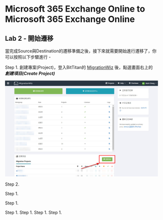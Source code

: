# Microsoft 365 Exchange Online to Microsoft 365 Exchange Online

## Lab 2 - 開始遷移

當完成Source與Destination的遷移準備之後，接下來就需要開始進行遷移了，你可以按照以下步驟進行 - 

Step 1. 創建專案(Project)，登入BitTitan的 [MigrationWiz](https://migrationwiz.bittitan.com/app/) 後，點選畫面右上的 ***創建項目(Create Project)***

![GITHUB](https://github.com/MarkChang-Core/BitTitan/blob/main/Microsoft%20365%20Exchange%20Online%20to%20Microsoft%20365%20Exchange%20Online/Image/image2-1.jpg)<br>

Step 2. 

Step 1. 

Step 1. 

Step 1. 
Step 1. 
Step 1. 
Step 1. 
